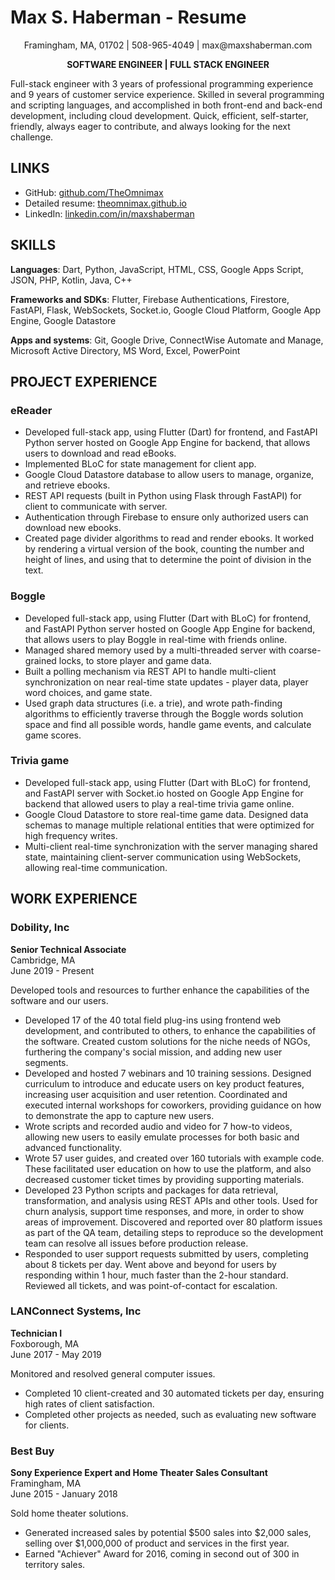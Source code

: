 # Max S. Haberman - Resume

<p align="center">
  Framingham, MA, 01702 | 508-965-4049 | max@maxshaberman.com
</p>

<p align="center">
  <strong>SOFTWARE ENGINEER | FULL STACK ENGINEER</strong>
</p>

Full-stack engineer with 3 years of professional programming experience and 9 years of customer service experience. Skilled in several programming and scripting languages, and accomplished in both front-end and back-end development, including cloud development. Quick, efficient, self-starter, friendly, always eager to contribute, and always looking for the next challenge.

## LINKS

* GitHub: [github.com/TheOmnimax](https://github.com/TheOmnimax)
* Detailed resume: [theomnimax.github.io](https://theomnimax.github.io/)
* LinkedIn: [linkedin.com/in/maxshaberman](https://linkedin.com/in/maxshaberman)

## SKILLS

**Languages**: Dart, Python, JavaScript, HTML, CSS, Google Apps Script, JSON, PHP, Kotlin, Java, C++

**Frameworks and SDKs**: Flutter, Firebase Authentications, Firestore, FastAPI, Flask, WebSockets, Socket.io, Google Cloud Platform, Google App Engine, Google Datastore

**Apps and systems**: Git, Google Drive, ConnectWise Automate and Manage, Microsoft Active Directory, MS Word, Excel, PowerPoint

## PROJECT EXPERIENCE

### eReader

* Developed full-stack app, using Flutter (Dart) for frontend, and FastAPI Python server hosted on Google App Engine for backend, that allows users to download and read eBooks.
* Implemented BLoC for state management for client app.
* Google Cloud Datastore database to allow users to manage, organize, and retrieve ebooks.
* REST API requests (built in Python using Flask through FastAPI) for client to communicate with server.
* Authentication through Firebase to ensure only authorized users can download new ebooks.
* Created page divider algorithms to read and render ebooks. It worked by rendering a virtual version of the book, counting the number and height of lines, and using that to determine the point of division in the text.

### Boggle

* Developed full-stack app, using Flutter (Dart with BLoC) for frontend, and FastAPI Python server hosted on Google App Engine for backend, that allows users to play Boggle in real-time with friends online.
* Managed shared memory used by a multi-threaded server with coarse-grained locks, to store player and game data.
* Built a polling mechanism via REST API to handle multi-client synchronization on near real-time state updates - player data, player word choices, and game state.
* Used graph data structures (i.e. a trie), and wrote path-finding algorithms to efficiently traverse through the Boggle words solution space and find all possible words, handle game events, and calculate game scores.

### Trivia game

* Developed full-stack app, using Flutter (Dart with BLoC) for frontend, and FastAPI server with Socket.io hosted on Google App Engine for backend that allowed users to play a real-time trivia game online.
* Google Cloud Datastore to store real-time game data. Designed data schemas to manage multiple relational entities that were optimized for high frequency writes.
* Multi-client real-time synchronization with the server managing shared state, maintaining client-server communication using WebSockets, allowing real-time communication.

## WORK EXPERIENCE

### Dobility, Inc

**Senior Technical Associate**  
Cambridge, MA  
June 2019 - Present

Developed tools and resources to further enhance the capabilities of the software and our users.

* Developed 17 of the 40 total field plug-ins using frontend web development, and contributed to others, to enhance the capabilities of the software. Created custom solutions for the niche needs of NGOs, furthering the company's social mission, and adding new user segments.
* Developed and hosted 7 webinars and 10 training sessions. Designed curriculum to introduce and educate users on key product features, increasing user acquisition and user retention. Coordinated and executed internal workshops for coworkers, providing guidance on how to demonstrate the app to capture new users.
* Wrote scripts and recorded audio and video for 7 how-to videos, allowing new users to easily emulate processes for both basic and advanced functionality.
* Wrote 57 user guides, and created over 160 tutorials with example code. These facilitated user education on how to use the platform, and also decreased customer ticket times by providing supporting materials. 
* Developed 23 Python scripts and packages for data retrieval, transformation, and analysis using REST APIs and other tools. Used for churn analysis, support time responses, and more, in order to show areas of improvement.
Discovered and reported over 80 platform issues as part of the QA team, detailing steps to reproduce so the development team can resolve all issues before production release.
* Responded to user support requests submitted by users, completing about 8 tickets per day. Went above and beyond for users by responding within 1 hour, much faster than the 2-hour standard. Reviewed all tickets, and was point-of-contact for escalation.

### LANConnect Systems, Inc

**Technician I**  
Foxborough, MA  
June 2017 - May 2019

Monitored and resolved general computer issues.

* Completed 10 client-created and 30 automated tickets per day, ensuring high rates of client satisfaction.
* Completed other projects as needed, such as evaluating new software for clients.

### Best Buy

**Sony Experience Expert and Home Theater Sales Consultant**  
Framingham, MA  
June 2015 - January 2018

Sold home theater solutions.

* Generated increased sales by potential $500 sales into $2,000 sales, selling over $1,000,000 of product and services in the first year.
* Earned "Achiever" Award for 2016, coming in second out of 300 in territory sales.
